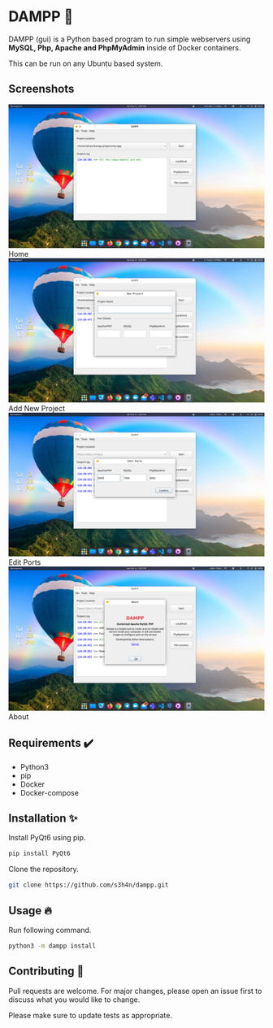 # DAMPP 🚢
DAMPP (gui) is a Python based program to run simple webservers using **MySQL, Php, Apache and PhpMyAdmin** inside of Docker containers. 

This can be run on any Ubuntu based system. 

## Screenshots
<img src="resources/screenshots/Screenshot from 2022-02-12 14-28-43.png"/>
Home<br/>
<img src="resources/screenshots/Screenshot from 2022-02-12 14-28-51.png"/>
Add New Project<br/>
<img src="resources/screenshots/Screenshot from 2022-02-12 14-28-57.png"/>
Edit Ports<br/>
<img src="resources/screenshots/Screenshot from 2022-02-12 14-29-07.png"/>
About<br/>

## Requirements ✔️
- Python3
- pip
- Docker
- Docker-compose

## Installation ✨
Install PyQt6 using pip.
```python
pip install PyQt6
```

Clone the repository.

```bash
git clone https://github.com/s3h4n/dampp.git
```
## Usage 🔥
Run following command.

```bash
python3 -m dampp install
```
## Contributing 🤝

Pull requests are welcome. For major changes, please open an issue first to discuss what you would like to change.

Please make sure to update tests as appropriate.


